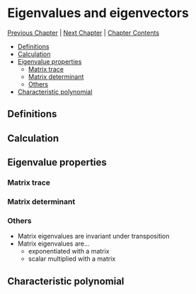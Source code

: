 # Eigenvalues and eigenvectors <!-- omit in toc -->

[Previous Chapter][prev] | [Next Chapter][next] | [Chapter Contents][index]

[prev]: ./02geometry.md
[next]: ./04hyperbolic.md
[index]: ./index.md

- [Definitions](#definitions)
- [Calculation](#calculation)
- [Eigenvalue properties](#eigenvalue-properties)
  - [Matrix trace](#matrix-trace)
  - [Matrix determinant](#matrix-determinant)
  - [Others](#others)
- [Characteristic polynomial](#characteristic-polynomial)

## Definitions

## Calculation

## Eigenvalue properties

### Matrix trace

### Matrix determinant

### Others

- Matrix eigenvalues are invariant under transposition
- Matrix eigenvalues are...
  - exponentiated with a matrix
  - scalar multiplied with a matrix

## Characteristic polynomial
